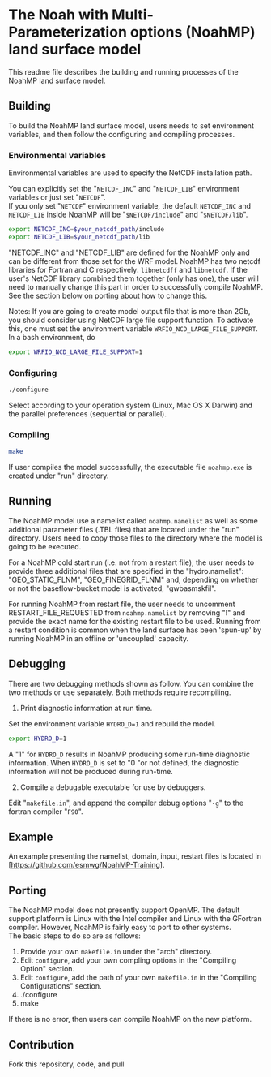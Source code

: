 # The Noah with Multi-Parameterization options (NoahMP) land surface model

This readme file describes the building and running processes of the NoahMP land surface model.

## Building
To build the NoahMP land surface model, users needs to set environment variables, and then follow the configuring and compiling processes.

### Environmental variables

Environmental variables are used to specify the NetCDF installation path.

You can explicitly set the "`NETCDF_INC`" and "`NETCDF_LIB`" environment variables or just set "`NETCDF`".  
If you only set "`NETCDF`" environment variable, the default `NETCDF_INC` and `NETCDF_LIB` inside NoahMP
will be "`$NETCDF/include`" and "`$NETCDF/lib`".

```bash
export NETCDF_INC=$your_netcdf_path/include
export NETCDF_LIB=$your_netcdf_path/lib
```

"NETCDF_INC" and "NETCDF_LIB" are defined for the NoahMP only and can be different from those 
set for the WRF model. NoahMP has two netcdf libraries for Fortran and C respectively: 
`libnetcdff` and `libnetcdf`. If the user's NetCDF library combined them together (only has one), 
the user will need to manually change this part in order to successfully compile NoahMP. 
See the section below on porting about how to change this.

Notes: If you are going to create model output file that is more than 2Gb,
      you should consider using NetCDF large file support function. To activate
      this, one must set the environment variable `WRFIO_NCD_LARGE_FILE_SUPPORT`.
      In a bash environment, do
      
```bash
export WRFIO_NCD_LARGE_FILE_SUPPORT=1
```

### Configuring

```bash
./configure
```

Select according to your operation system (Linux, Mac OS X Darwin) and the parallel preferences (sequential or parallel).

### Compiling

```bash
make
``` 

If user compiles the model successfully, the executable file `noahmp.exe` is created under "run" directory.

## Running

The NoahMP model use a namelist called `noahmp.namelist` as well as some additional parameter files (.TBL files) that are located under the "run" directory. Users need to copy those files to the directory where the model is going to be executed.

For a NoahMP cold start run (i.e. not from a restart file), the user needs to provide three 
additional files that are specified in the "hydro.namelist": "GEO_STATIC_FLNM", "GEO_FINEGRID_FLNM" 
and, depending on whether or not the baseflow-bucket model is activated, "gwbasmskfil".

For running NoahMP from restart file, the user needs to uncomment RESTART_FILE_REQUESTED from 
`noahmp.namelist` by removing "!" and provide the exact name for the existing restart file 
to be used.  Running from a restart condition is common when the land surface has been 
'spun-up' by running NoahMP in an offline or 'uncoupled' capacity.

## Debugging

There are two debugging methods shown as follow. You can combine the two methods or use separately. Both methods require recompiling.

1) Print diagnostic information at run time.

Set the environment variable `HYDRO_D=1` and rebuild the model.

```bash
export HYDRO_D=1
```
A "1" for `HYDRO_D` results in NoahMP producing some run-time diagnostic information. 
When `HYDRO_D` is set to "0 "or not defined, the diagnostic information will not be produced 
during run-time. 

2) Compile a debugable executable for use by debuggers.

Edit "`makefile.in`", and append the compiler debug options "`-g`" to the fortran compiler "`F90`".

## Example

An example presenting the namelist, domain, input, restart files is located in [https://github.com/esmwg/NoahMP-Training].

## Porting

The NoahMP model does not presently support OpenMP. The default support platform is Linux 
with the Intel compiler and Linux with the GFortran compiler. However, NoahMP is fairly easy to port to other systems.  
The basic steps to do so are as follows:

1) Provide your own `makefile.in` under the "arch" directory.
2) Edit `configure`, add your own compling options in the "Compiling Option" section.
3) Edit `configure`, add the path of your own `makefile.in` in the "Compiling Configurations" section.
4) ./configure
5) make

If there is no error, then users can compile  NoahMP on the new platform.

## Contribution

Fork this repository, code, and pull
